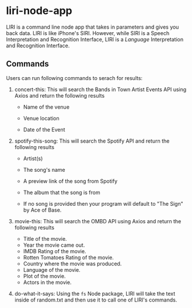 # liri-node-app
LIRI is a command line node app that takes in parameters and gives you back data.
LIRI is like iPhone's SIRI. However, while SIRI is a Speech Interpretation and Recognition Interface, LIRI is a _Language_ Interpretation and Recognition Interface. 

## Commands

Users can run following commands to serach for results:
 1. concert-this: This will search the Bands in Town Artist Events API using Axios and return the following results
    * Name of the venue

     * Venue location

     * Date of the Event 

 2. spotify-this-song: This will search the Spotify API and return the following results

     * Artist(s)

     * The song's name
 
     * A preview link of the song from Spotify

     * The album that the song is from

    * If no song is provided then your program will default to "The Sign" by Ace of Base.

 3. movie-this: This will search the OMBD API using Axios and return the following results

    * Title of the movie.
    * Year the movie came out.
    * IMDB Rating of the movie.
    * Rotten Tomatoes Rating of the movie.
    * Country where the movie was produced.
    * Language of the movie.
    * Plot of the movie.
    * Actors in the movie.

4. do-what-it-says: Using the `fs` Node package, LIRI will take the text inside of random.txt and then use it to call one of LIRI's commands.




